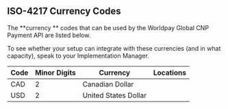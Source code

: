 ## ISO-4217 Currency Codes

The **currency ** codes that can be used by the Worldpay Global CNP Payment API are listed below. 

To see whether your setup can integrate with these currencies (and in what capacity), speak to your Implementation Manager.


| Code |Minor Digits| Currency|Locations  |
| --- | --- | --- |--- |
| CAD| 2 |Canadian Dollar  | |
| USD |2  | United States Dollar| |
